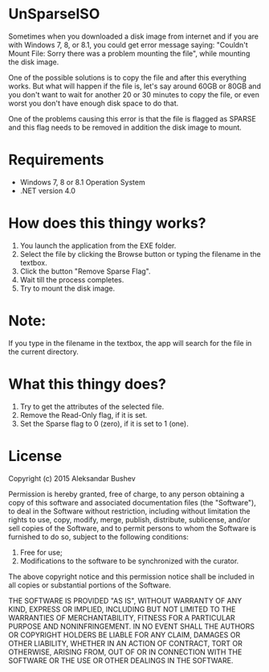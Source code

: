 # UnSparseISO

Sometimes when you downloaded a disk image from internet and if you are with Windows 7, 8, or 8.1, you could get error message saying: "Couldn't Mount File: Sorry there was a problem mounting the file", while mounting the disk image.

One of the possible solutions is to copy the file and after this everything works. But what will happen if the file is, let's say around 60GB or 80GB and you don't want to wait for another 20 or 30 minutes to copy the file, or even worst you don't have enough disk space to do that.

One of the problems causing this error is that the file is flagged as SPARSE and this flag needs to be removed in addition the disk image to mount.

# Requirements
- Windows 7, 8 or 8.1 Operation System
- .NET version 4.0

# How does this thingy works?
1. You launch the application from the EXE folder.
2. Select the file by clicking the Browse button or typing the filename in the textbox.
3. Click the button "Remove Sparse Flag".
4. Wait till the process completes.
5. Try to mount the disk image.

# Note: 
If you type in the filename in the textbox, the app will search for the file in the current directory.

# What this thingy does?
1. Try to get the attributes of the selected file.
2. Remove the Read-Only flag, if it is set.
3. Set the Sparse flag to 0 (zero), if it is set to 1 (one).

# License

Copyright (c) 2015 Aleksandar Bushev


Permission is hereby granted, free of charge, to any person obtaining a copy of this software and associated documentation files (the "Software"), to deal in the Software without restriction, including without limitation the rights to use, copy, modify, merge, publish, distribute, sublicense, and/or sell copies of the Software, and to permit persons to whom the Software is furnished to do so, subject to the following conditions:

1. Free for use;
2. Modifications to the software to be synchronized with the curator.

The above copyright notice and this permission notice shall be included in
all copies or substantial portions of the Software.


THE SOFTWARE IS PROVIDED "AS IS", WITHOUT WARRANTY OF ANY KIND, EXPRESS OR IMPLIED, INCLUDING BUT NOT LIMITED TO THE WARRANTIES OF MERCHANTABILITY, FITNESS FOR A PARTICULAR PURPOSE AND NONINFRINGEMENT.  IN NO EVENT SHALL THE AUTHORS OR COPYRIGHT HOLDERS BE LIABLE FOR ANY CLAIM, DAMAGES OR OTHER LIABILITY, WHETHER IN AN ACTION OF CONTRACT, TORT OR OTHERWISE, ARISING FROM, OUT OF OR IN CONNECTION WITH THE SOFTWARE OR THE USE OR OTHER DEALINGS IN THE SOFTWARE.


